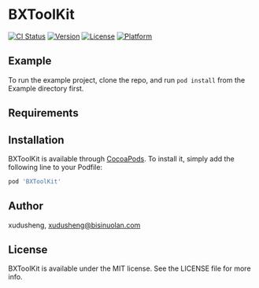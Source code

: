 # BXToolKit

[![CI Status](https://img.shields.io/travis/xudusheng/BXToolKit.svg?style=flat)](https://travis-ci.org/xudusheng/BXToolKit)
[![Version](https://img.shields.io/cocoapods/v/BXToolKit.svg?style=flat)](https://cocoapods.org/pods/BXToolKit)
[![License](https://img.shields.io/cocoapods/l/BXToolKit.svg?style=flat)](https://cocoapods.org/pods/BXToolKit)
[![Platform](https://img.shields.io/cocoapods/p/BXToolKit.svg?style=flat)](https://cocoapods.org/pods/BXToolKit)

## Example

To run the example project, clone the repo, and run `pod install` from the Example directory first.

## Requirements

## Installation

BXToolKit is available through [CocoaPods](https://cocoapods.org). To install
it, simply add the following line to your Podfile:

```ruby
pod 'BXToolKit'
```

## Author

xudusheng, xudusheng@bisinuolan.com

## License

BXToolKit is available under the MIT license. See the LICENSE file for more info.
